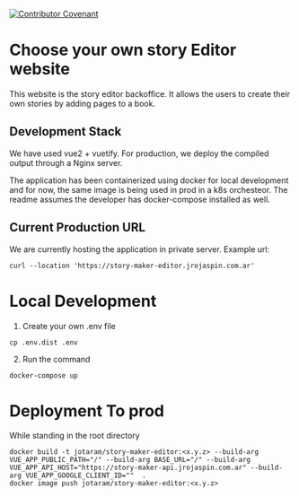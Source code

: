 [![Contributor Covenant](https://img.shields.io/badge/Contributor%20Covenant-2.1-4baaaa.svg)](code_of_conduct.md)

# Choose your own story Editor website
This website is the story editor backoffice. It allows the users to create their own stories by adding pages to a book.

## Development Stack
We have used vue2 + vuetify.
For production, we deploy the compiled output through a Nginx server. 

The application has been containerized using docker for local development and for now, the same image is being used in prod in a k8s orchesteor.
The readme assumes the developer has docker-compose installed as well.

## Current Production URL
We are currently hosting the application in private server. Example url:

```shell script
curl --location 'https://story-maker-editor.jrojaspin.com.ar' 
```

# Local Development
1. Create your own .env file
```shell script
cp .env.dist .env
```

2. Run the command 
```shell script
docker-compose up
``` 

# Deployment To prod
While standing in the root directory
```shell script
docker build -t jotaram/story-maker-editor:<x.y.z> --build-arg VUE_APP_PUBLIC_PATH="/" --build-arg BASE_URL="/" --build-arg VUE_APP_API_HOST="https://story-maker-api.jrojaspin.com.ar" --build-arg VUE_APP_GOOGLE_CLIENT_ID=""  .
docker image push jotaram/story-maker-editor:<x.y.z>
```
